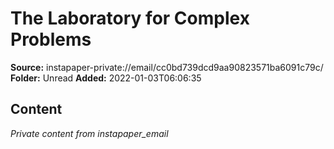 # The Laboratory for Complex Problems

**Source:** instapaper-private://email/cc0bd739dcd9aa90823571ba6091c79c/
**Folder:** Unread
**Added:** 2022-01-03T06:06:35




## Content
*Private content from instapaper_email*
